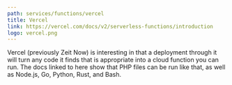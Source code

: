 ```yaml
---
path: services/functions/vercel
title: Vercel
link: https://vercel.com/docs/v2/serverless-functions/introduction
logo: vercel.png
---
```


Vercel (previously Zeit Now) is interesting in that a deployment through it will turn any code it finds that is appropriate into a cloud function you can run. The docs linked to here show that PHP files can be run like that, as well as Node.js, Go, Python, Rust, and Bash.
